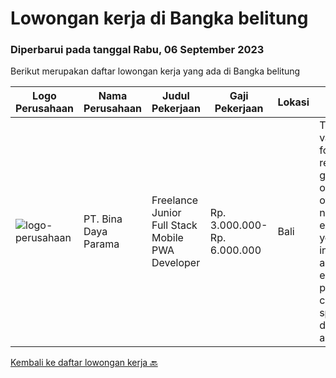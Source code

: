 
  # Lowongan kerja di Bangka belitung

  ### Diperbarui pada tanggal Rabu, 06 September 2023

  Berikut merupakan daftar lowongan kerja yang ada di Bangka belitung

  |Logo Perusahaan | Nama Perusahaan | Judul Pekerjaan | Gaji Pekerjaan | Lokasi | Deskripsi | Tanggal diunggah | Pranala |
  | -------------- | --------------- | --------------- | --------- | --------- | -------------- | ------- | ----------- |
  |![logo-perusahaan](https://image-service-cdn.seek.com.au/7cab23a70e79293a17ae8b38561eb8c6d7f2abf3/ee4dce1061f3f616224767ad58cb2fc751b8d2dc)|PT. Bina Daya Parama|Freelance Junior Full Stack Mobile PWA Developer|Rp. 3.000.000-Rp. 6.000.000|Bali|This vacancy is for those, recently graduated or otherwise not experienced yet, interested in an open ended project that can easily span decades and...|Sabtu, 12 Agustus 2023|https://www.jobstreet.co.id/id/job/freelance-junior-full-stack-mobile-pwa-developer-4435822?token=0~9a922017-65b5-48ee-8a8b-2032b9005f39&sectionRank=1&jobId=jobstreet-id-job-4435822|


  [Kembali ke daftar lowongan kerja 🔙](../README.md#daftar-lowongan-kerja)
  